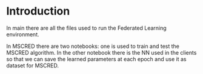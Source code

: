 # Introduction

In main there are all the files used to run the Federated Learning environment.

In MSCRED there are two notebooks: one is used to train and test the MSCRED algorithm. In the other notebook there is the NN used in the clients so that we can save the learned parameters at each epoch and use it as dataset for MSCRED.